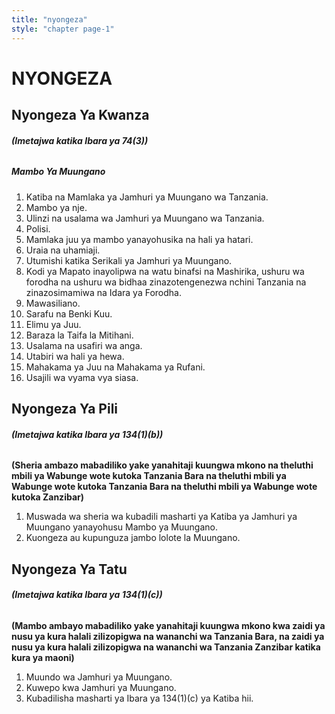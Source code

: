 ```yaml
---
title: "nyongeza"
style: "chapter page-1"
---
```


# NYONGEZA

## Nyongeza Ya Kwanza

###### **_(Imetajwa katika Ibara ya 74(3))_**

##### Mambo Ya Muungano

1. Katiba na Mamlaka ya Jamhuri ya Muungano wa Tanzania.
1. Mambo ya nje.
1. Ulinzi na usalama wa Jamhuri ya Muungano wa Tanzania.
1. Polisi.
1. Mamlaka juu ya mambo yanayohusika na hali ya hatari.
1. Uraia na uhamiaji.
1. Utumishi katika Serikali ya Jamhuri ya Muungano.
1. Kodi ya Mapato inayolipwa na watu binafsi na Mashirika, ushuru wa forodha na ushuru wa bidhaa zinazotengenezwa nchini Tanzania na zinazosimamiwa na Idara ya Forodha.
1. Mawasiliano.
1. Sarafu na Benki Kuu.
1. Elimu ya Juu.
1. Baraza la Taifa la Mitihani.
1. Usalama na usafiri wa anga.
1. Utabiri wa hali ya hewa.
1. Mahakama ya Juu na Mahakama ya Rufani.
1. Usajili wa vyama vya siasa.

## Nyongeza Ya Pili

###### **_(Imetajwa katika Ibara ya 134(1)(b))_**

__(Sheria ambazo mabadiliko yake yanahitaji kuungwa mkono na theluthi mbili ya Wabunge wote kutoka Tanzania Bara na theluthi mbili ya Wabunge wote kutoka Tanzania Bara na theluthi mbili ya Wabunge wote kutoka Zanzibar)__

1. Muswada wa sheria wa kubadili masharti ya Katiba ya Jamhuri ya Muungano yanayohusu Mambo ya Muungano.
1. Kuongeza au kupunguza jambo lolote la Muungano.

## Nyongeza Ya Tatu

###### **_(Imetajwa katika Ibara ya 134(1)(c))_**

__(Mambo ambayo mabadiliko yake yanahitaji kuungwa mkono kwa zaidi ya nusu ya kura halali zilizopigwa na wananchi wa Tanzania Bara, na zaidi ya nusu ya kura halali zilizopigwa na wananchi wa Tanzania Zanzibar katika kura ya maoni)__

1. Muundo wa Jamhuri ya Muungano.
1. Kuwepo kwa Jamhuri ya Muungano.
1. Kubadilisha masharti ya Ibara ya 134(1)(c) ya Katiba hii.
